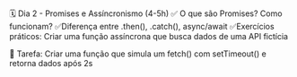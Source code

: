 🗓 Dia 2 - Promises e Assíncronismo (4-5h)
✅ O que são Promises? Como funcionam?
 ✅Diferença entre .then(), .catch(), async/await
 ✅Exercícios práticos: Criar uma função assíncrona que busca dados de uma API fictícia

🎯 Tarefa: Criar uma função que simula um fetch() com setTimeout() e retorna dados após 2s
